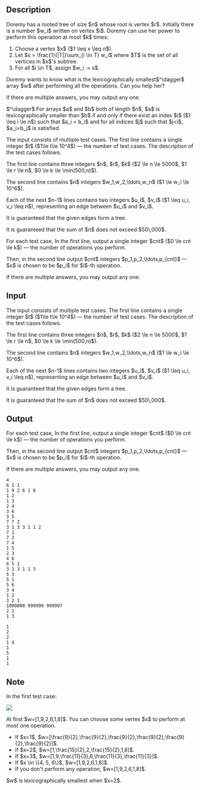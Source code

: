 ## Description

<div><p>Doremy has a rooted tree of size $n$ whose root is vertex $r$. Initially there is a number $w_i$ written on vertex $i$. Doremy can use her power to perform this operation <span class="tex-font-style-bf">at most</span> $k$ times:</p><ol> <li> Choose a vertex $x$ ($1 \leq x \leq n$). </li><li> Let $s = \frac{1}{|T|}\sum_{i \in T} w_i$ where $T$ is the set of all vertices in $x$'s subtree. </li><li> For all $i \in T$, assign $w_i := s$. </li></ol><p>Doremy wants to know what is the lexicographically smallest$^\dagger$ array $w$ after performing all the operations. Can you help her?</p><p>If there are multiple answers, you may output any one.</p><p>$^\dagger$ For arrays $a$ and $b$ both of length $n$, $a$ is lexicographically smaller than $b$ if and only if there exist an index $i$ ($1 \leq i \le n$) such that $a_i &lt; b_i$ and for all indices $j$ such that $j&lt;i$, $a_j=b_j$ is satisfied.</p></div><div class="input-specification"><p>The input consists of multiple test cases. The first line contains a single integer $t$ ($1\le t\le 10^4$)&nbsp;— the number of test cases. The description of the test cases follows.</p><p>The first line contains three integers $n$, $r$, $k$ ($2 \le n \le 5000$, $1 \le r \le n$, $0 \le k \le \min(500,n)$).</p><p>The second line contains $n$ integers $w_1,w_2,\ldots,w_n$ ($1 \le w_i \le 10^6$).</p><p>Each of the next $n-1$ lines contains two integers $u_i$, $v_i$ ($1 \leq u_i, v_i \leq n$), representing an edge between $u_i$ and $v_i$.</p><p>It is guaranteed that the given edges form a tree.</p><p>It is guaranteed that the sum of $n$ does not exceed $50\,000$.</p></div><div class="output-specification"><p>For each test case, In the first line, output a single integer $cnt$ ($0 \le cnt \le k$)&nbsp;— the number of operations you perform.</p><p>Then, in the second line output $cnt$ integers $p_1,p_2,\ldots,p_{cnt}$&nbsp;— $x$ is chosen to be $p_i$ for $i$-th operation.</p><p>If there are multiple answers, you may output any one.</p></div>

## Input

<p>The input consists of multiple test cases. The first line contains a single integer $t$ ($1\le t\le 10^4$)&nbsp;— the number of test cases. The description of the test cases follows.</p><p>The first line contains three integers $n$, $r$, $k$ ($2 \le n \le 5000$, $1 \le r \le n$, $0 \le k \le \min(500,n)$).</p><p>The second line contains $n$ integers $w_1,w_2,\ldots,w_n$ ($1 \le w_i \le 10^6$).</p><p>Each of the next $n-1$ lines contains two integers $u_i$, $v_i$ ($1 \leq u_i, v_i \leq n$), representing an edge between $u_i$ and $v_i$.</p><p>It is guaranteed that the given edges form a tree.</p><p>It is guaranteed that the sum of $n$ does not exceed $50\,000$.</p>

## Output

<p>For each test case, In the first line, output a single integer $cnt$ ($0 \le cnt \le k$)&nbsp;— the number of operations you perform.</p><p>Then, in the second line output $cnt$ integers $p_1,p_2,\ldots,p_{cnt}$&nbsp;— $x$ is chosen to be $p_i$ for $i$-th operation.</p><p>If there are multiple answers, you may output any one.</p>





```input1|2,3,4,5,6,7,8,17,18,19,20,21,22,23
4
6 1 1
1 9 2 6 1 8
1 2
1 3
2 4
3 6
3 5
7 7 2
3 1 3 3 1 1 2
7 1
7 2
7 4
1 5
2 3
4 6
6 5 1
3 1 3 1 1 3
5 3
5 1
5 6
3 4
1 2
3 2 1
1000000 999999 999997
2 1
1 3
```




```output1
1
2
2
1 4
1
5
1
1
```



## Note

<p>In the first test case:</p><p><img class="tex-graphics" src="file://7n53jvXl.png" style="max-width: 100.0%;max-height: 100.0%;"></p><p>At first $w=[1,9,2,6,1,8]$. You can choose some vertex $x$ to perform at most one operation.</p><ul> <li> If $x=1$, $w=[\frac{9}{2},\frac{9}{2},\frac{9}{2},\frac{9}{2},\frac{9}{2},\frac{9}{2}]$. </li><li> If $x=2$, $w=[1,\frac{15}{2},2,\frac{15}{2},1,8]$. </li><li> If $x=3$, $w=[1,9,\frac{11}{3},6,\frac{11}{3},\frac{11}{3}]$. </li><li> If $x \in \{4, 5, 6\}$, $w=[1,9,2,6,1,8]$. </li><li> If you don't perform any operation, $w=[1,9,2,6,1,8]$. </li></ul><p>$w$ is lexicographically smallest when $x=2$.</p>
